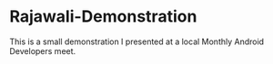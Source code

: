 Rajawali-Demonstration
======================

This is a small demonstration I presented at a local Monthly Android Developers meet.
